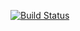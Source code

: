 [![Build Status](https://travis-ci.org/lucy/skip32.rs.svg?branch=master)](https://travis-ci.org/lucy/skip32.rs)
